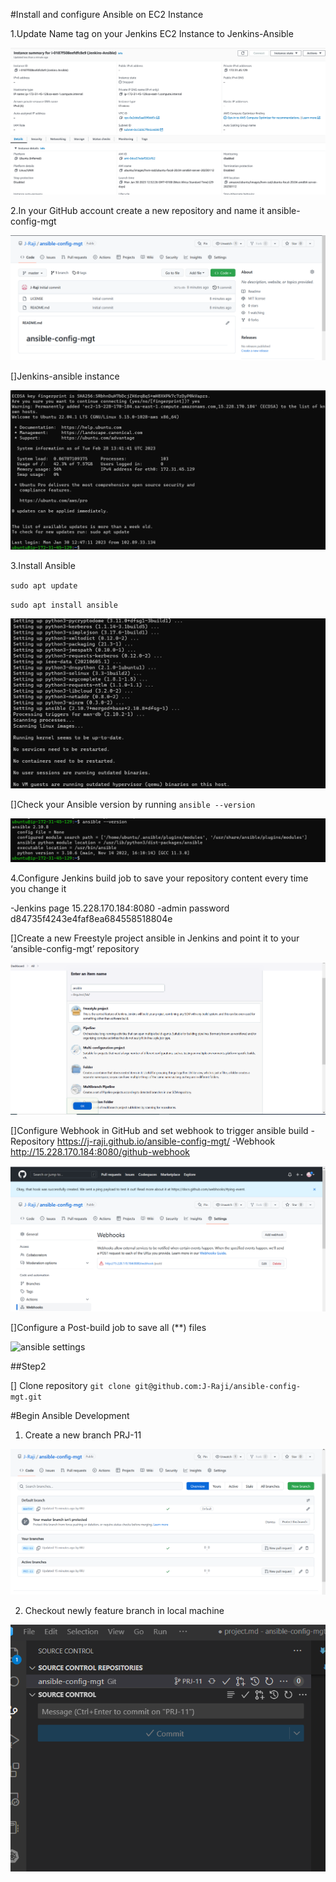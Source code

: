 #Install and configure Ansible on EC2 Instance

1.Update Name tag on your Jenkins EC2 Instance to Jenkins-Ansible

![Jenkins-Ansible Instance](./Images/jenkins-ansible.png)

2.In your GitHub account create a new repository and name it ansible-config-mgt

![ansible-config-mgt repo](./Images/repo.png)

[]Jenkins-ansible instance

![Jenkins-Ansible launched](./Images/instance.png)

3.Install Ansible

`sudo apt update`

`sudo apt install ansible`

![Install ansible done](./Images/ansible.png)


[]Check your Ansible version by running 
`ansible --version`

![check ansible version](./Images/version.png)

4.Configure Jenkins build job to save your repository content every time you change it

-Jenkins page 15.228.170.184:8080
-admin password d84735f4243e4faf8ea684558518804e

[]Create a new Freestyle project ansible in Jenkins and point it to your ‘ansible-config-mgt’ repository

![ansible freestyle project created](./Images/ansible-freestyle-project.png)

[]Configure Webhook in GitHub and set webhook to trigger ansible build
-Repository https://j-raji.github.io/ansible-config-mgt/
-Webhook http://15.228.170.184:8080/github-webhook

![webhook created](./Images/ansible-webhook.png)

[]Configure a Post-build job to save all (**) files

![ansible settings](./Images/ansible-setting.png)

##Step2

[] Clone repository 
`git clone git@github.com:J-Raji/ansible-config-mgt.git`

#Begin Ansible Development

1. Create a new branch PRJ-11

![PRJ-11 branch created](./Images/prj-11.png)

2. Checkout newly feature branch in local machine

![PRJ-11 branch checked](./Images/check.png)
